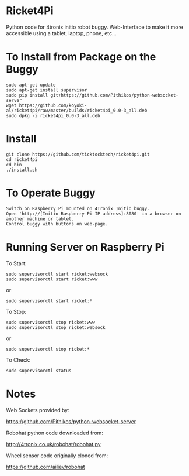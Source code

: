 # Ricket4Pi

Python code for 4tronix initio robot buggy. Web-Interface to make it more accessible using a tablet, laptop, phone, etc...

# To Install from Package on the Buggy

    sudo apt-get update
    sudo apt-get install supervisor
    sudo pip install git+https://github.com/Pithikos/python-websocket-server
    wget https://github.com/koyoki-al/ricket4pi/raw/master/builds/ricket4pi_0.0-3_all.deb
    sudo dpkg -i ricket4pi_0.0-3_all.deb


# Install

    git clone https://github.com/ticktocktech/ricket4pi.git
    cd ricket4pi
    cd bin
    ./install.sh

# To Operate Buggy

    Switch on Raspberry Pi mounted on 4Tronix Initio buggy.
    Open 'http://[Initio Raspberry Pi IP address]:8080' in a browser on another machine or tablet.
    Control buggy with buttons on web-page.
   

# Running Server on Raspberry Pi

To Start:

    sudo supervisorctl start ricket:websock
    sudo supervisorctl start ricket:www

or

    sudo supervisorctl start ricket:*

To Stop:
    
    sudo supervisorctl stop ricket:www
    sudo supervisorctl stop ricket:websock

or

    sudo supervisorctl stop ricket:*
   
To Check:

    sudo supervisorctl status


# Notes

Web Sockets provided by:

https://github.com/Pithikos/python-websocket-server

Robohat python code downloaded from:

http://4tronix.co.uk/robohat/robohat.py

Wheel sensor code originally cloned from:

https://github.com/ailiev/robohat
